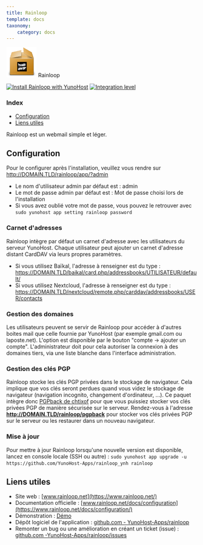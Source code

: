 ```yaml
---
title: Rainloop
template: docs
taxonomy:
    category: docs
---
```


<img src="/images/yunohost_package.png" height="80px" alt="Package"> Rainloop

[![Install Rainloop with YunoHost](https://install-app.yunohost.org/install-with-yunohost.png)](https://install-app.yunohost.org/?app=rainloop) [![Integration level](https://dash.yunohost.org/integration/rainloop.svg)](https://dash.yunohost.org/appci/app/rainloop)

### Index

- [Configuration](#Configuration)
- [Liens utiles](#liens-utiles)

Rainloop est un webmail simple et léger.

## Configuration

Pour le configurer après l'installation, veuillez vous rendre sur http://DOMAIN.TLD/rainloop/app/?admin

- Le nom d'utilisateur admin par défaut est : admin
- Le mot de passe admin par défaut est : Mot de passe choisi lors de l'installation
- Si vous avez oublié votre mot de passe, vous pouvez le retrouver avec `sudo yunohost app setting rainloop password`

### Carnet d'adresses
Rainloop intègre par défaut un carnet d'adresse avec les utilisateurs du serveur YunoHost. Chaque utilisateur peut ajouter un carnet d'adresse distant CardDAV via leurs propres paramètres.
- Si vous utilisez Baïkal, l'adresse à renseigner est du type : https://DOMAIN.TLD/baikal/card.php/addressbooks/UTILISATEUR/default/
- Si vous utilisez Nextcloud, l'adresse à renseigner est du type : https://DOMAIN.TLD/nextcloud/remote.php/carddav/addressbooks/USER/contacts

### Gestion des domaines
Les utilisateurs peuvent se servir de Rainloop pour accéder à d'autres boites mail que celle fournie par YunoHost (par exemple gmail.com ou laposte.net). L'option est disponible par le bouton "compte -> ajouter un compte".
L'administrateur doit pour cela autoriser la connexion à des domaines tiers, via une liste blanche dans l'interface administration.

### Gestion des clés PGP
Rainloop stocke les clés PGP privées dans le stockage de navigateur. Cela implique que vos clés seront perdues quand vous videz le stockage de navigateur (navigation incognito, changement d'ordinateur, ...). Ce paquet intègre donc [PGPback de chtixof](https://github.com/chtixof/pgpback_ynh) pour que vous puissiez stocker vos clés privées PGP de manière sécurisée sur le serveur. Rendez-vous à l'adresse **http://DOMAIN.TLD/rainloop/pgpback** pour stocker vos clés privées PGP sur le serveur ou les restaurer dans un nouveau navigateur.

### Mise à jour
Pour mettre à jour Rainloop lorsqu'une nouvelle version est disponible, lancez en console locale (SSH ou autre) :
`sudo yunohost app upgrade -u https://github.com/YunoHost-Apps/rainloop_ynh rainloop`

## Liens utiles

+ Site web : [www.rainloop.net](https://www.rainloop.net/)
+ Documentation officielle : [www.rainloop.net/docs/configuration](https://www.rainloop.net/docs/configuration/)
+ Démonstration : [Démo](https://mail.rainloop.net/)
+ Dépôt logiciel de l'application : [github.com - YunoHost-Apps/rainloop](https://github.com/YunoHost-Apps/rainloop_ynh)
+ Remonter un bug ou une amélioration en créant un ticket (issue) : [github.com -YunoHost-Apps/rainloop/issues](https://github.com/YunoHost-Apps/rainloop_ynh/issues)
